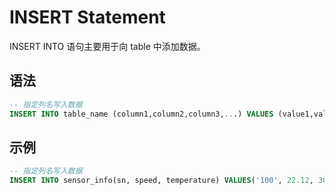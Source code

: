 # INSERT Statement

INSERT INTO 语句主要用于向 table 中添加数据。

## 语法

```SQL
-- 指定列名写入数据
INSERT INTO table_name (column1,column2,column3,...) VALUES (value1,value2,value3,...)
```

## 示例

```SQL
-- 指定列名写入数据
INSERT INTO sensor_info(sn, speed, temperature) VALUES('100', 22.12, 30.8), ('101', 34.12, 40.6), ('102', 56.12, 52.3);
```
